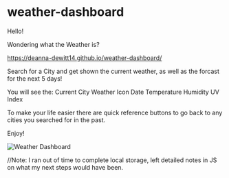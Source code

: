 # weather-dashboard

Hello!

Wondering what the Weather is?

https://deanna-dewitt14.github.io/weather-dashboard/

Search for a City and get shown the current weather, as well as the forcast for the next 5 days!

You will see the:
Current City
Weather Icon
Date
Temperature
Humidity
UV Index

To make your life easier there are quick reference buttons to go back to any cities you searched for in the past.

Enjoy!

![Weather Dashboard](https://user-images.githubusercontent.com/109932251/189034577-9475fe3d-43c1-45ce-ba5e-feb7752c57c5.png)

//Note: I ran out of time to complete local storage, left detailed notes in JS on what my next steps would have been.
